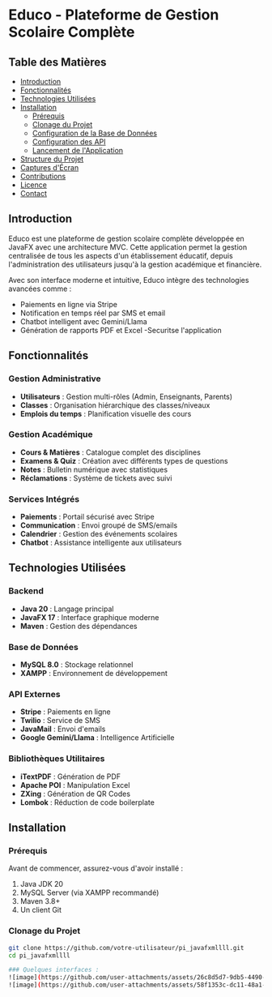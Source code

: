 # Educo - Plateforme de Gestion Scolaire Complète



## Table des Matières
- [Introduction](#introduction)
- [Fonctionnalités](#fonctionnalités)
- [Technologies Utilisées](#technologies-utilisées)
- [Installation](#installation)
  - [Prérequis](#prérequis)
  - [Clonage du Projet](#clonage-du-projet)
  - [Configuration de la Base de Données](#configuration-de-la-base-de-données)
  - [Configuration des API](#configuration-des-api)
  - [Lancement de l'Application](#lancement-de-lapplication)
- [Structure du Projet](#structure-du-projet)
- [Captures d'Écran](#captures-décran)
- [Contributions](#contributions)
- [Licence](#licence)
- [Contact](#contact)

## Introduction

Educo est une plateforme de gestion scolaire complète développée en JavaFX avec une architecture MVC. Cette application permet la gestion centralisée de tous les aspects d'un établissement éducatif, depuis l'administration des utilisateurs jusqu'à la gestion académique et financière.

Avec son interface moderne et intuitive, Educo intègre des technologies avancées comme :
- Paiements en ligne via Stripe
- Notification en temps réel par SMS et email
- Chatbot intelligent avec Gemini/Llama
- Génération de rapports PDF et Excel
-Securitse l'application
## Fonctionnalités

### Gestion Administrative
- **Utilisateurs** : Gestion multi-rôles (Admin, Enseignants,  Parents)
- **Classes** : Organisation hiérarchique des classes/niveaux
- **Emplois du temps** : Planification visuelle des cours

### Gestion Académique
- **Cours & Matières** : Catalogue complet des disciplines
- **Examens & Quiz** : Création avec différents types de questions
- **Notes** : Bulletin numérique avec statistiques
- **Réclamations** : Système de tickets avec suivi

### Services Intégrés
- **Paiements** : Portail sécurisé avec Stripe
- **Communication** : Envoi groupé de SMS/emails
- **Calendrier** : Gestion des événements scolaires
- **Chatbot** : Assistance intelligente aux utilisateurs

## Technologies Utilisées

### Backend
- **Java 20** : Langage principal
- **JavaFX 17** : Interface graphique moderne
- **Maven** : Gestion des dépendances

### Base de Données
- **MySQL 8.0** : Stockage relationnel
- **XAMPP** : Environnement de développement

### API Externes
- **Stripe** : Paiements en ligne
- **Twilio** : Service de SMS
- **JavaMail** : Envoi d'emails
- **Google Gemini/Llama** : Intelligence Artificielle

### Bibliothèques Utilitaires
- **iTextPDF** : Génération de PDF
- **Apache POI** : Manipulation Excel
- **ZXing** : Génération de QR Codes
- **Lombok** : Réduction de code boilerplate

## Installation

### Prérequis

Avant de commencer, assurez-vous d'avoir installé :
1. Java JDK 20
2. MySQL Server (via XAMPP recommandé)
3. Maven 3.8+
4. Un client Git

### Clonage du Projet

```bash
git clone https://github.com/votre-utilisateur/pi_javafxmllll.git
cd pi_javafxmllll

### Quelques interfaces :
![image](https://github.com/user-attachments/assets/26c8d5d7-9db5-4490-9f48-f20f770a5bc6)
![image](https://github.com/user-attachments/assets/58f1353c-dc11-48a1-9af8-6e1beaea84a0)

